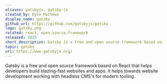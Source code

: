 ```yaml
---
aliases: gatsbyjs, gatsby-js
created_by: Kyle Mathews
display_name: gatsby
github_url: https://github.com/gatsbyjs/gatsby
logo: gatsby.png
related: react, open-source-framework
released: 2015
short_description: Gatsby is a free and open source framework based on React that helps developers build blazing fast websites and apps.
topic: gatsby
url: https://www.gatsbyjs.org/
---
```

Gatsby is a free and open source framework based on React that helps developers build blazing-fast websites and apps.
It helps towards website development working with headless CMS's for modern tooling.
